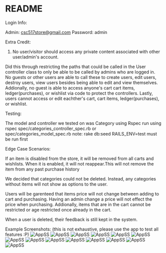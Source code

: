 # README

Login Info:

Admin: csc517store@gmail.com
Password: admin

Extra Credit:

1) No user/visitor should access any private content associated with other user/admin's account.

Did this through restricting the paths that could be called in the User controller class to only be able to be called by admins who are logged in. No guests or other users are able to call these to create users, edit users, destroy users, view users besides being able to edit and view themselves. 
Addionally, no guest is able to access anyone's cart cart items, ledger(purchases), or wishlist via code to protect the controllers.
Lastly, users cannot access or edit eachther's cart, cart items, ledger(purchases), or wishlist.

Testing:

The model and controller we tested on was Category using Rspec
run using rspec spec/categories_controller_spec.rb or spec/categories_model_spec.rb
note: rake db:seed RAILS_ENV=test must be run first

Edge Case Scenarios:

If an item is disabled from the store, it will be removed from all carts and wishlists. When it is enabled, it will not reappear.This will not remove the item from any past purchase history

We decided that categories could not be deleted. Instead, any categories without items will not show as options to the user.

Users will be garenteed that items price will not change between adding to cart and purchasing. Having an admin change a price will not effect the price when purchasing. Addionally, items that are in the cart cannot be restricted or age restricted once already in the cart.

When a user is deleted, their feedback is still kept in the system.

Example Screenshots:
(this is not exhaustive, please use the app to test all features :P)
![AppSS](https://i.imgur.com/X1390qW.png)
![AppSS](https://i.imgur.com/pwNG1ID.png)
![AppSS](https://i.imgur.com/1K7LX8v.png)
![AppSS](https://i.imgur.com/6eplx6m.png)
![AppSS](https://i.imgur.com/UuZoQkl.png)
![AppSS](https://i.imgur.com/ayh090y.png)
![AppSS](https://i.imgur.com/7izLnjd.png)
![AppSS](https://i.imgur.com/Vu9wQH9.png)
![AppSS](https://i.imgur.com/CNGvYWs.png)
![AppSS](https://i.imgur.com/8xs0KCB.png)
![AppSS](https://i.imgur.com/oQBRHIR.png)
![AppSS](https://i.imgur.com/LNdp434.png)
![AppSS](https://i.imgur.com/V1Tz4BN.png)
![AppSS](https://i.imgur.com/1iIwxDx.png)